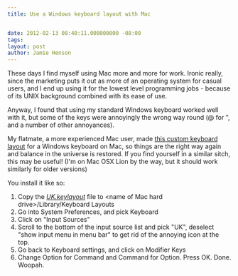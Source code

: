 ```yaml
---
title: Use a Windows keyboard layout with Mac


date: 2012-02-13 08:40:11.000000000 -08:00
tags: 
layout: post
author: Jamie Henson
---
```


These days I find myself using Mac more and more for work. Ironic really, since the marketing puts it out as more of an operating system for casual users, and I end up using it for the lowest level programming jobs - because of its UNIX background combined with its ease of use.

Anyway, I found that using my standard Windows keyboard worked well with it, but some of the keys were annoyingly the wrong way round (@ for ", and a number of other annoyances).

<!-- more -->

My flatmate, a more experienced Mac user, made [this custom keyboard layout](http://jh47.com/files/UK.keylayout "Windows keyboard layout for Mac") for a Windows keyboard on Mac, so things are the right way again and balance in the universe is restored. If you find yourself in a similar sitch, this may be useful! (I'm on Mac OSX Lion by the way, but it should work similarly for older versions)

You install it like so:

1.  Copy the _[UK.keylayout](http://jh47.com/files/UK.keylayout)_ file to &lt;name of Mac hard drive&gt;/Library/Keyboard Layouts
2.  Go into System Preferences, and pick Keyboard
3.  Click on "Input Sources"
4.  Scroll to the bottom of the input source list and pick "UK", deselect "show input menu in menu bar" to get rid of the annoying icon at the top.
5.  Go back to Keyboard settings, and click on Modifier Keys
6.  Change Option for Command and Command for Option. Press OK.
Done. Woopah.